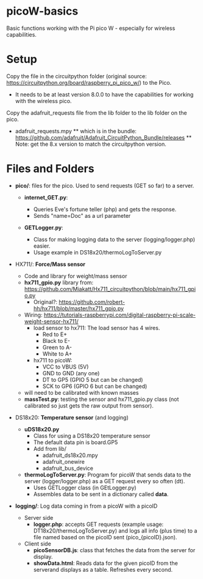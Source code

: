 # picoW-basics

Basic functions working with the Pi pico W - especially for wireless capabilities.

# Setup

Copy the file in the circuitpython folder (original source: https://circuitpython.org/board/raspberry_pi_pico_w/) to the Pico.
* It needs to be at least version 8.0.0 to have the capabilities for working with the wireless pico.

Copy the adafruit_requests file from the lib folder to the lib folder on the pico.
* adafruit_requests.mpy
** which is in the bundle: https://github.com/adafruit/Adafruit_CircuitPython_Bundle/releases
** Note: get the 8.x version to match the circuitpython version.


# Files and Folders

* **pico/**: files for the pico. Used to send requests (GET so far) to a server.
    * **internet_GET.py**: 
        * Queries Eve's fortune teller (php) and gets the response.
        * Sends "name=Doc" as a url parameter

    * **GETLogger.py**:
        * Class for making logging data to the server (logging/logger.php) easier. 
        * Usage example in DS18x20/thermoLogToServer.py

* HX711/: **Force/Mass sensor**
    * Code and library for weight/mass sensor
    * **hx711_gpio.py** library from: https://github.com/Miakatt/Hx711_circuitpython/blob/main/hx711_gpio.py
        * Original?: https://github.com/robert-hh/hx711/blob/master/hx711_gpio.py
    * Wiring: https://tutorials-raspberrypi.com/digital-raspberry-pi-scale-weight-sensor-hx711/
        * load sensor to hx711: The load sensor has 4 wires.
            * Red to E+
            * Black to E-
            * Green to A-
            * White to A+
        * hx711 to picoW: 
            * VCC to VBUS (5V)
            * GND to GND (any one)
            * DT to GP5 (GPIO 5 but can be changed)
            * SCK to GP6 (GPIO 6 but can be changed)
    * will need to be calibrated with known masses
    * **massTest.py**: testing the sensor and hx711_gpio.py class (not calibrated so just gets the raw output from sensor).

* DS18x20: **Temperature sensor** (and logging)
    * **uDS18x20.py**
        * Class for using a DS18x20 temperature sensor
        * The default data pin is board.GP5
        * Add from lib/
            * adafruit_ds18x20.mpy
            * adafruit_onewire
            * adafruit_bus_device
    * **thermoLogToServer.py**: Program for picoW that sends data to the server (logger/logger.php) as a GET request every so often (dt).
        * Uses GETLogger class (in GEtLogger.py)
        * Assembles data to be sent in a dictionary called **data**.

* **logging/**: Log data coming in from a picoW with a picoID
    * Server side
        * **logger.php**: accepts GET requests (example usage: DT18x20/thermoLogToServer.py) and logs all info (plus time) to a file named based on the picoID sent (pico_{picoID}.json).
    * Client side
        * **picoSensorDB.js**: class that fetches the data from the server for display.
        * **showData.html**: Reads data for the given picoID from the serverand displays as a table. Refreshes every second.